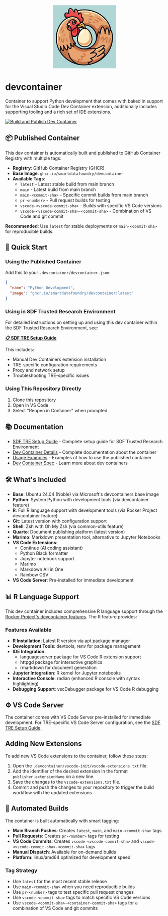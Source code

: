 <div align="center">
  <img src="assets/ouroboros-chicken-logo.png" alt="devcontainer logo" width="200" height="200">
</div>

# devcontainer

Container to support Python development that comes with baked in support for the Visual Studio Code Dev Container extension, additionally includes supporting tooling and a rich set of IDE extensions.

[![Build and Publish Dev Container](https://github.com/smartdatafoundry/devcontainer/actions/workflows/build-devcontainer.yml/badge.svg)](https://github.com/smartdatafoundry/devcontainer/actions/workflows/build-devcontainer.yml)

## 📦 Published Container

This dev container is automatically built and published to GitHub Container Registry with multiple tags:

- **Registry**: GitHub Container Registry (GHCR)  
- **Base Image**: `ghcr.io/smartdatafoundry/devcontainer`
- **Available Tags**:
  - `latest` - Latest stable build from main branch
  - `main` - Latest build from main branch  
  - `main-<commit-sha>` - Specific commit builds from main branch
  - `pr-<number>` - Pull request builds for testing
  - `vscode-<vscode-commit-sha>` - Builds with specific VS Code versions
  - `vscode-<vscode-commit-sha>-<commit-sha>` - Combination of VS Code and git commit

**Recommended**: Use `latest` for stable deployments or `main-<commit-sha>` for reproducible builds.

## 🚀 Quick Start

### Using the Published Container

Add this to your `.devcontainer/devcontainer.json`:

```json
{
  "name": "Python Development",
  "image": "ghcr.io/smartdatafoundry/devcontainer:latest"
}
```

### Using in SDF Trusted Research Environment

For detailed instructions on setting up and using this dev container within the SDF Trusted Research Environment, see:

**[📋 SDF TRE Setup Guide](SDF_TRE_SETUP.md)**

This includes:
- Manual Dev Containers extension installation
- TRE-specific configuration requirements
- Proxy and network setup
- Troubleshooting TRE-specific issues

### Using This Repository Directly

1. Clone this repository
2. Open in VS Code
3. Select "Reopen in Container" when prompted

## 📚 Documentation

- [SDF TRE Setup Guide](SDF_TRE_SETUP.md) - Complete setup guide for SDF Trusted Research Environment
- [Dev Container Details](DEVCONTAINER.md) - Complete documentation about the container
- [Usage Examples](examples/USAGE.md) - Examples of how to use the published container
- [Dev Container Spec](https://containers.dev) - Learn more about dev containers

## 🛠️ What's Included

- **Base**: Ubuntu 24.04 (Noble) via Microsoft's devcontainers base image
- **Python**: System Python with development tools (via devcontainer feature)
- **R**: Full R language support with development tools (via Rocker Project devcontainer feature)
- **Git**: Latest version with configuration support
- **Shell**: Zsh with Oh My Zsh (via common-utils feature)
- **Quarto**: Document publishing platform (latest version)
- **Marimo**: Markdown presentation tool, alternative to Jupyter Notebooks
- **VS Code Extensions**:
  - Continue (AI coding assistant)
  - Python Black formatter
  - Jupyter notebook support
  - Marimo
  - Markdown All in One
  - Rainbow CSV
- **VS Code Server**: Pre-installed for immediate development

## 📊 R Language Support

This dev container includes comprehensive R language support through the [Rocker Project's devcontainer features](https://github.com/rocker-org/devcontainer-features). The R feature provides:

### Features Available
- **R Installation**: Latest R version via apt package manager
- **Development Tools**: devtools, renv for package management
- **IDE Integration**: 
  - languageserver package for VS Code R extension support
  - httpgd package for interactive graphics
  - rmarkdown for document generation
- **Jupyter Integration**: R kernel for Jupyter notebooks
- **Interactive Console**: radian (enhanced R console with syntax highlighting)
- **Debugging Support**: vscDebugger package for VS Code R debugging

## ⚙️ VS Code Server

The container comes with VS Code Server pre-installed for immediate development. For TRE-specific VS Code Server configuration, see the [SDF TRE Setup Guide](SDF_TRE_SETUP.md).

## Adding New Extensions
To add new VS Code extensions to the container, follow these steps:
1. Open the `.devcontainer/vscode-init/vscode-extensions.txt` file.
2. Add the identifier of the desired extension in the format `publisher.extensionName` on a new line.
3. Save the changes to the `vscode-extensions.txt` file.
4. Commit and push the changes to your repository to trigger the build workflow with the updated extensions

## 🔄 Automated Builds

The container is built automatically with smart tagging:

- **Main Branch Pushes**: Creates `latest`, `main`, and `main-<commit-sha>` tags
- **Pull Requests**: Creates `pr-<number>` tags for testing
- **VS Code Commits**: Creates `vscode-<vscode-commit-sha>` and `vscode-<vscode-commit-sha>-<commit-sha>` tags
- **Manual Dispatch**: Available for on-demand builds
- **Platform**: linux/amd64 optimized for development speed

### Tag Strategy
- Use `latest` for the most recent stable release
- Use `main-<commit-sha>` when you need reproducible builds
- Use `pr-<number>` tags to test specific pull request changes
- Use `vscode-<commit-sha>` tags to match specific VS Code versions
- Use `vscode-<commit-sha>-<container-commit-sha>` tags for a combination of VS Code and git commits
